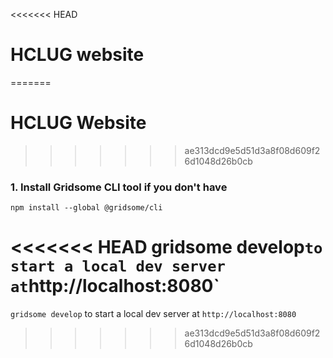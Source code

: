 <<<<<<< HEAD
# HCLUG website


=======
# HCLUG Website
>>>>>>> ae313dcd9e5d51d3a8f08d609f26d1048d26b0cb

### 1. Install Gridsome CLI tool if you don't have

`npm install --global @gridsome/cli`

<<<<<<< HEAD
 gridsome develop` to start a local dev server at `http://localhost:8080`
=======
`gridsome develop` to start a local dev server at `http://localhost:8080`

>>>>>>> ae313dcd9e5d51d3a8f08d609f26d1048d26b0cb
